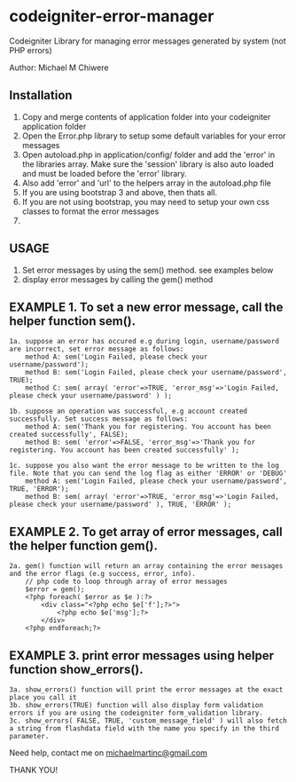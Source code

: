 # codeigniter-error-manager

Codeigniter Library for managing error messages generated by system (not PHP errors)
 
Author: Michael M Chiwere

Installation
-----------------

1.	Copy and merge contents of application folder into your codeigniter application folder
2.	Open the Error.php library to setup some default variables for your error messages
3.	Open autoload.php in application/config/ folder and add the 'error' in the libraries array. Make sure the 'session' library is also auto loaded and must be loaded 		before the 'error' library.
4.	Also add 'error' and 'url' to the helpers array in the autoload.php file
5. 	If you are using bootstrap 3 and above, then thats all.
6. 	If you are not using bootstrap, you may need to setup your own css classes to format the error messages
7. 

USAGE
-----------------
1. Set error messages by using the sem() method. see examples below
2. display error messages by calling the gem() method


EXAMPLE 1. To set a new error message, call the helper function sem().
------------------------------------------------------------------------
	1a. suppose an error has occured e.g during login, username/password are incorrect, set error message as follows:
		method A: sem('Login Failed, please check your username/password');
		method B: sem('Login Failed, please check your username/password', TRUE);
		method C: sem( array( 'error'=>TRUE, 'error_msg'=>'Login Failed, please check your username/password' ) );
		
	1b. suppose an operation was successful, e.g account created successfully. Set success message as follows:
		method A: sem('Thank you for registering. You account has been created successfully', FALSE);
		method B: sem( 'error'=>FALSE, 'error_msg'=>'Thank you for registering. You account has been created successfully' );
	
	1c. suppose you also want the error message to be written to the log file. Note that you can send the log flag as either 'ERROR' or 'DEBUG'
		method A: sem('Login Failed, please check your username/password', TRUE, 'ERROR');
		method B: sem( array( 'error'=>TRUE, 'error_msg'=>'Login Failed, please check your username/password' ), TRUE, 'ERROR' );


EXAMPLE 2. To get array of error messages, call the helper function gem().
--------------------------------------------------------------------------
	2a. gem() function will return an array containing the error messages and the error flags (e.g success, error, info).
		// php code to loop through array of error messages
		$error = gem();
		<?php foreach( $error as $e ):?>
			<div class="<?php echo $e['f'];?>">
				<?php echo $e['msg'];?>
			</div>
		<?php endforeach;?>
		

EXAMPLE 3. print error messages using helper function show_errors().
---------------------------------------------------------------------------
	3a. show_errors() function will print the error messages at the exact place you call it
	3b. show_errors(TRUE) function will also display form validation errors if you are using the codeigniter form_validation library.
	3c. show_errors( FALSE, TRUE, 'custom_message_field' ) will also fetch a string from flashdata field with the name you specify in the third parameter.



Need help, contact me on michaelmartinc@gmail.com


THANK YOU!
